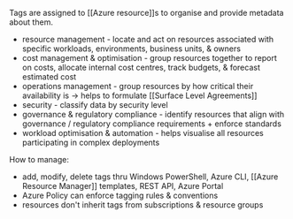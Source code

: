 Tags are assigned to [[Azure resource]]s to organise and provide metadata about them.
- resource management - locate and act on resources associated with specific workloads, environments, business units, & owners
- cost management & optimisation - group resources together to report on costs, allocate internal cost centres, track budgets, & forecast estimated cost
- operations management - group resources by how critical their availability is -> helps to formulate [[Surface Level Agreements]]
- security - classify data by security level
- governance & regulatory compliance - identify resources that align with governance / regulatory compliance requirements + enforce standards
- workload optimisation & automation - helps visualise all resources participating in complex deployments

How to manage:
- add, modify, delete tags thru Windows PowerShell, Azure CLI, [[Azure Resource Manager]] templates, REST API, Azure Portal
- Azure Policy can enforce tagging rules & conventions
- resources don't inherit tags from subscriptions & resource groups